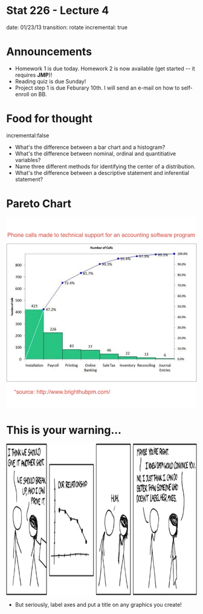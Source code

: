 Stat 226 - Lecture 4
========================================================
date: 01/23/13
transition: rotate
incremental: true

Announcements
========================================================

* Homework 1 is due today. Homework 2 is now available (get started -- it requires __JMP__)!
* Reading quiz is due Sunday!
* Project step 1 is due Feburary 10th. I will send an e-mail on how to self-enroll on BB.

Food for thought
========================================================
incremental:false

* What's the difference between a bar chart and a histogram?
* What's the difference between nominal, ordinal and quantitiative variables?
* Name three different methods for identifying the center of a distribution.
* What's the difference between a descriptive statement and inferential statement?

Pareto Chart
========================================================

<div align="center"><img src="pareto2.jpg" width=800></div>

This is your warning...
========================================================

<div align="center"><img src="relationship.png" height=400></div>

* But seriously, label axes and put a title on any graphics you create!





